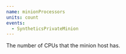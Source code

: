 ```yaml
---
name: minionProcessors
units: count
events:
  - SyntheticsPrivateMinion
---
```


The number of CPUs that the minion host has.